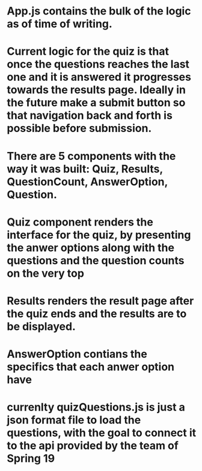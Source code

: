 # App.js contains the bulk of the logic as of time of writing.

# Current logic for the quiz is that once the questions reaches the last one and it is answered it progresses towards the results page. Ideally in the future make a submit button so that navigation back and forth is possible before submission. 

# There are  5 components with the way it was built: Quiz, Results, QuestionCount, AnswerOption, Question.

# Quiz component renders the interface for the quiz, by presenting the anwer options along with the questions and the question counts on the very top

# Results renders the result page after the quiz ends and the results are to be displayed.

# AnswerOption contians the specifics that each anwer option have 

# currenlty quizQuestions.js is just a json format file to load the questions, with the goal to connect it to the api provided by the team of Spring 19
